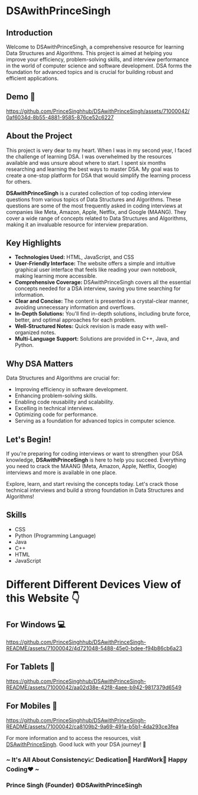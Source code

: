 # DSAwithPrinceSingh


## Introduction

Welcome to DSAwithPrinceSingh, a comprehensive resource for learning Data Structures and Algorithms. This project is aimed at helping you improve your efficiency, problem-solving skills, and interview performance in the world of computer science and software development. DSA forms the foundation for advanced topics and is crucial for building robust and efficient applications.

## Demo 🎥
https://github.com/PrinceSinghhub/DSAwithPrinceSingh/assets/71000042/0af6034d-8b55-4881-9585-876ce52c6227


## About the Project

This project is very dear to my heart. When I was in my second year, I faced the challenge of learning DSA. I was overwhelmed by the resources available and was unsure about where to start. I spent six months researching and learning the best ways to master DSA. My goal was to create a one-stop platform for DSA that would simplify the learning process for others.

**DSAwithPrinceSingh** is a curated collection of top coding interview questions from various topics of Data Structures and Algorithms. These questions are some of the most frequently asked in coding interviews at companies like Meta, Amazon, Apple, Netflix, and Google (MAANG). They cover a wide range of concepts related to Data Structures and Algorithms, making it an invaluable resource for interview preparation.

## Key Highlights

- **Technologies Used:** HTML, JavaScript, and CSS
- **User-Friendly Interface:** The website offers a simple and intuitive graphical user interface that feels like reading your own notebook, making learning more accessible.
- **Comprehensive Coverage:** DSAwithPrinceSingh covers all the essential concepts needed for a DSA interview, saving you time searching for information.
- **Clear and Concise:** The content is presented in a crystal-clear manner, avoiding unnecessary information and overflows.
- **In-Depth Solutions:** You'll find in-depth solutions, including brute force, better, and optimal approaches for each problem.
- **Well-Structured Notes:** Quick revision is made easy with well-organized notes.
- **Multi-Language Support:** Solutions are provided in C++, Java, and Python.

## Why DSA Matters

Data Structures and Algorithms are crucial for:

- Improving efficiency in software development.
- Enhancing problem-solving skills.
- Enabling code reusability and scalability.
- Excelling in technical interviews.
- Optimizing code for performance.
- Serving as a foundation for advanced topics in computer science.

## Let's Begin!

If you're preparing for coding interviews or want to strengthen your DSA knowledge, **DSAwithPrinceSingh** is here to help you succeed. Everything you need to crack the MAANG (Meta, Amazon, Apple, Netflix, Google) interviews and more is available in one place.

Explore, learn, and start revising the concepts today. Let's crack those technical interviews and build a strong foundation in Data Structures and Algorithms!

## Skills

- CSS
- Python (Programming Language)
- Java
- C++
- HTML
- JavaScript

# Different Different Devices View of this Website 👇

## For Windows 💻
https://github.com/PrinceSinghhub/DSAwithPrinceSingh-README/assets/71000042/4d721048-5488-45e0-bdee-f94b86cb6a23

## For Tablets 💊
https://github.com/PrinceSinghhub/DSAwithPrinceSingh-README/assets/71000042/aa02d38e-42f8-4aee-b942-9817379d6549

## For Mobiles 📱
https://github.com/PrinceSinghhub/DSAwithPrinceSingh-README/assets/71000042/ca8109b2-9a69-491a-b5b1-4da293ce3fea

For more information and to access the resources, visit [DSAwithPrinceSingh](#). Good luck with your DSA journey! 🚀
### ~ It's All About Consistency📈 Dedication🎯 HardWork💪 Happy Coding❤️ ~
### Prince Singh (Founder) ©DSAwithPrinceSingh
